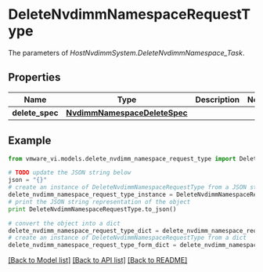 # DeleteNvdimmNamespaceRequestType

The parameters of *HostNvdimmSystem.DeleteNvdimmNamespace_Task*. 

## Properties
Name | Type | Description | Notes
------------ | ------------- | ------------- | -------------
**delete_spec** | [**NvdimmNamespaceDeleteSpec**](NvdimmNamespaceDeleteSpec.md) |  | 

## Example

```python
from vmware_vi.models.delete_nvdimm_namespace_request_type import DeleteNvdimmNamespaceRequestType

# TODO update the JSON string below
json = "{}"
# create an instance of DeleteNvdimmNamespaceRequestType from a JSON string
delete_nvdimm_namespace_request_type_instance = DeleteNvdimmNamespaceRequestType.from_json(json)
# print the JSON string representation of the object
print DeleteNvdimmNamespaceRequestType.to_json()

# convert the object into a dict
delete_nvdimm_namespace_request_type_dict = delete_nvdimm_namespace_request_type_instance.to_dict()
# create an instance of DeleteNvdimmNamespaceRequestType from a dict
delete_nvdimm_namespace_request_type_form_dict = delete_nvdimm_namespace_request_type.from_dict(delete_nvdimm_namespace_request_type_dict)
```
[[Back to Model list]](../README.md#documentation-for-models) [[Back to API list]](../README.md#documentation-for-api-endpoints) [[Back to README]](../README.md)


